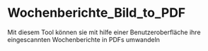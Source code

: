 # Wochenberichte_Bild_to_PDF
Mit diesem Tool können sie mit hilfe einer Benutzeroberfläche ihre eingescannten Wochenberichte in PDFs umwandeln
